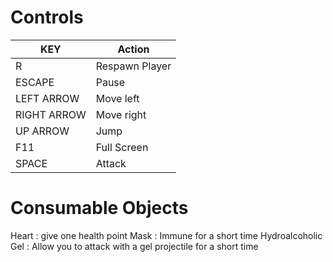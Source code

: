 

# Controls
| KEY         | Action         |
|-------------|----------------|
| R           | Respawn Player |
| ESCAPE      | Pause          |
| LEFT ARROW  | Move left      |
| RIGHT ARROW | Move right     |
| UP ARROW    | Jump           |
| F11         | Full Screen    |
| SPACE       | Attack         |

# Consumable Objects
Heart : give one health point
Mask : Immune for a short time
Hydroalcoholic Gel : Allow you to attack with a gel projectile for a short time
